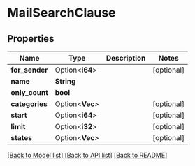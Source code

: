 # MailSearchClause

## Properties

Name | Type | Description | Notes
------------ | ------------- | ------------- | -------------
**for_sender** | Option<**i64**> |  | [optional]
**name** | **String** |  | 
**only_count** | **bool** |  | 
**categories** | Option<**Vec<String>**> |  | [optional]
**start** | Option<**i64**> |  | [optional]
**limit** | Option<**i32**> |  | [optional]
**states** | Option<**Vec<String>**> |  | [optional]

[[Back to Model list]](../README.md#documentation-for-models) [[Back to API list]](../README.md#documentation-for-api-endpoints) [[Back to README]](../README.md)


